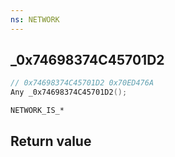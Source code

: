 ```yaml
---
ns: NETWORK
---
```

## _0x74698374C45701D2

```c
// 0x74698374C45701D2 0x70ED476A
Any _0x74698374C45701D2();
```

```
NETWORK_IS_*  
```

## Return value
